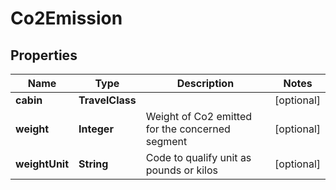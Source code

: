 

# Co2Emission


## Properties

| Name | Type | Description | Notes |
|------------ | ------------- | ------------- | -------------|
|**cabin** | **TravelClass** |  |  [optional] |
|**weight** | **Integer** | Weight of Co2 emitted for the concerned segment |  [optional] |
|**weightUnit** | **String** | Code to qualify unit as pounds or kilos |  [optional] |




